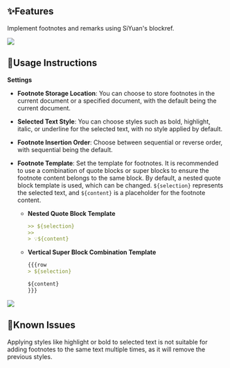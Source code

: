 
## ✨Features

Implement footnotes and remarks using SiYuan's blockref.

![](https://fastly.jsdelivr.net/gh/Achuan-2/PicBed/assets/思源笔记脚注插件-2024-11-18.gif)

## 📝Usage Instructions

**Settings**

- **Footnote Storage Location**: You can choose to store footnotes in the current document or a specified document, with the default being the current document.
- **Selected Text Style**: You can choose styles such as bold, highlight, italic, or underline for the selected text, with no style applied by default.
- **Footnote Insertion Order**: Choose between sequential or reverse order, with sequential being the default.
- **Footnote Template**: Set the template for footnotes. It is recommended to use a combination of quote blocks or super blocks to ensure the footnote content belongs to the same block. By default, a nested quote block template is used, which can be changed. `${selection}` represents the selected text, and `${content}` is a placeholder for the footnote content.

  - **Nested Quote Block Template**

    ```markdown
    >> ${selection}
    >> 
    > 💡${content}
    ```

  - **Vertical Super Block Combination Template**

    ```markdown
    {{{row
    > ${selection}
    
    ${content}
    }}}
    ```

![](https://fastly.jsdelivr.net/gh/Achuan-2/PicBed/assets/PixPin_2024-11-18_13-15-16-2024-11-18.png)

## 🐛Known Issues

Applying styles like highlight or bold to selected text is not suitable for adding footnotes to the same text multiple times, as it will remove the previous styles.